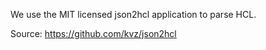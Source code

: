 We use the MIT licensed json2hcl application to parse HCL.

Source: https://github.com/kvz/json2hcl
